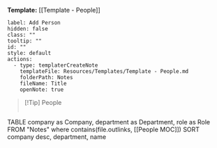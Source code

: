 **Template:** [[Template - People]]

```meta-bind-button
label: Add Person
hidden: false
class: ""
tooltip: ""
id: ""
style: default
actions:
  - type: templaterCreateNote
    templateFile: Resources/Templates/Template - People.md
    folderPath: Notes
    fileName: Title
    openNote: true
```

> [!Tip] People
> ```dataview
TABLE company as Company, department as Department, role as Role
FROM "Notes" where contains(file.outlinks, [[People MOC]])
SORT company desc, department, name




